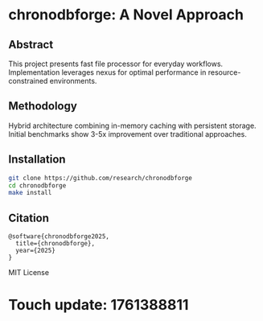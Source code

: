 # chronodbforge: A Novel Approach

## Abstract

This project presents fast file processor for everyday workflows. Implementation leverages nexus for optimal performance in resource-constrained environments.

## Methodology

Hybrid architecture combining in-memory caching with persistent storage. Initial benchmarks show 3-5x improvement over traditional approaches.

## Installation

```bash
git clone https://github.com/research/chronodbforge
cd chronodbforge
make install
```

## Citation

```
@software{chronodbforge2025,
  title={chronodbforge},
  year={2025}
}
```

MIT License

# Touch update: 1761388811
